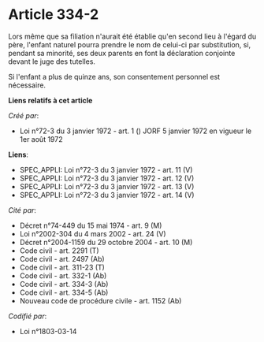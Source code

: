 # Article 334-2

Lors même que sa filiation n'aurait été établie qu'en second lieu à l'égard du père, l'enfant naturel pourra prendre le nom
de celui-ci par substitution, si, pendant sa minorité, ses deux parents en font la déclaration conjointe devant le juge des
tutelles.

Si l'enfant a plus de quinze ans, son consentement personnel est nécessaire.

**Liens relatifs à cet article**

_Créé par_:

  - Loi n°72-3 du 3 janvier 1972 - art. 1 () JORF 5 janvier 1972 en vigueur le 1er août 1972

**Liens**:

  - SPEC_APPLI: Loi n°72-3 du 3 janvier 1972 - art. 11 (V)
  - SPEC_APPLI: Loi n°72-3 du 3 janvier 1972 - art. 12 (V)
  - SPEC_APPLI: Loi n°72-3 du 3 janvier 1972 - art. 13 (V)
  - SPEC_APPLI: Loi n°72-3 du 3 janvier 1972 - art. 14 (V)

_Cité par_:

  - Décret n°74-449 du 15 mai 1974 - art. 9 (M)
  - Loi n°2002-304 du 4 mars 2002 - art. 24 (V)
  - Décret n°2004-1159 du 29 octobre 2004 - art. 10 (M)
  - Code civil - art. 2291 (T)
  - Code civil - art. 2497 (Ab)
  - Code civil - art. 311-23 (T)
  - Code civil - art. 332-1 (Ab)
  - Code civil - art. 334-3 (Ab)
  - Code civil - art. 334-5 (Ab)
  - Nouveau code de procédure civile - art. 1152 (Ab)

_Codifié par_:

  - Loi n°1803-03-14
